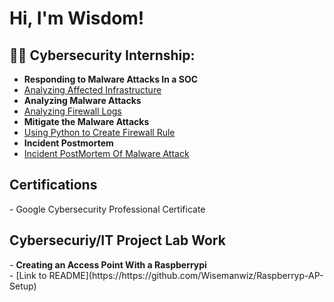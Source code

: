 <h1>Hi, I'm Wisdom! </h1>
<h2>👨‍💻 Cybersecurity Internship:</h2>

- <b>Responding to Malware Attacks In a SOC</b>
- [Analyzing Affected Infrastructure](https://github.com/Wisemanwiz/Task-1-Affected-infrastructure/tree/main)
- <b> Analyzing Malware Attacks</b>
- [Analyzing Firewall Logs](https://github.com/Wisemanwiz/Task-2-Analyzing-the-Malware-Attack)<br>
- <b> Mitigate the Malware Attacks</b>
- [Using Python to Create Firewall Rule](https://github.com/Wisemanwiz/Task-3-Mitigate-the-Malware-Attack)<br>
- <b>Incident Postmortem</b>
- [Incident PostMortem Of Malware Attack](https://github.com/Wisemanwiz/Task-4-Incident-Postmortemm)

<h2>Certifications</h2>
- Google Cybersecurity Professional Certificate
  
 <h2>Cybersecuriy/IT Project Lab Work</h2>
- <b> Creating an Access Point With a Raspberrypi</b><br/>
- [Link to README](https://https://github.com/Wisemanwiz/Raspberryp-AP-Setup)
